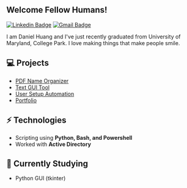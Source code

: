 ## Welcome Fellow Humans!

[![Linkedin Badge](https://img.shields.io/badge/daniel--huang426-blue?style=flat&logo=linkedin&link=https://www.linkedin.com/in/daniel-huang426)](https://www.linkedin.com/in/daniel-huang426/) 
[![Gmail Badge](https://img.shields.io/badge/danielhuang99@gmail.com-red?style=flat&logo=gmail&logoColor=white&link=mailto:danielhuang99@gmail.com)](mailto:mailharshkhatri@gmail.com)

I am Daniel Huang and I've just recently graduated from University of Maryland, College Park. I love making things that make people smile.

## 💻 Projects
* [PDF Name Organizer](https://github.com/dhuang99/PDF-Name-Organizer)
* [Text GUI Tool](https://github.com/dhuang99/Text-GUI-Tool)
* [User Setup Automation](https://github.com/dhuang99/User-Setup-Automation)
* [Portfolio](https://github.com/dhuang99/Portfolio)

## ⚡ Technologies 
* Scripting using **Python, Bash, and Powershell**
* Worked with **Active Directory**

## 🌱 Currently Studying
* Python GUI (tkinter)


